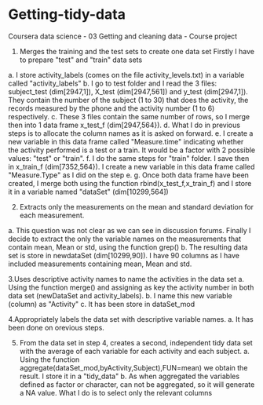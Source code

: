 # Getting-tidy-data
Coursera data science - 03 Getting and cleaning data - Course project

1. Merges the training and the test sets to create one data set
Firstly I have to prepare "test" and "train" data sets

a. I store activity_labels (comes on the file activity_levels.txt) in a variable called "activity_labels"
b. I go to test folder and I read the 3 files: subject_test (dim[2947,1]), X_test (dim[2947,561]) and y_test (dim[2947,1]). They contain the number of the subject (1 to 30) that does the activity, the records measured by the phone and the activity number (1 to 6) respectively.
c. These 3 files contain the same number of rows, so I merge then into 1 data frame x_test_f (dim[2947,564}).
d. What I do in previous steps is to allocate the column names as it is asked on forward.
e. I create a new variable in this data frame called "Measure.time" indicating whether the activity performed is a test or a train. It would be a factor with 2 possible values: "test" or "train".
f. I do the same steps for "train" folder. I save then in x_train_f (dim[7352,564}). I create a new variable in this data frame called "Measure.Type" as I did on the step e.
g. Once both data frame have been created, I merge both using the function rbind(x_test_f,x_train_f) and I store it in a variable named "dataSet" (dim[10299,564])

2. Extracts only the measurements on the mean and standard deviation for each measurement.

a. This question was not clear as we can see in discussion forums. Finally I decide to extract the only the variable names on the measurements that contain mean, Mean or std, using the function grep()
b. The resulting data set is store in newdataSet (dim[10299,90]). I have 90 columns as I have included measurements containing mean, Mean and std.

3.Uses descriptive activity names to name the activities in the data set
a. Using the function merge() and assigning as key the activity number in both data set (newDataSet and activity_labels).
b. I name this new variable (column) as "Activity"
c. It has been store in dataSet_mod

4.Appropriately labels the data set with descriptive variable names. 
a. It has been done on orevious steps.

5. From the data set in step 4, creates a second, independent tidy data set with the average of each variable for each activity and each subject.
a. Using the function aggregate(dataSet_mod,byActivity,Subject),FUN=mean) we obtain the result. I store it in a "tidy_data"
b. As when aggregated the variables defined as factor or character, can not be aggregated, so it will generate a NA value. What I do is to select only the relevant columns



